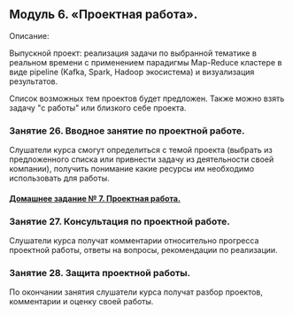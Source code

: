 ## Модуль 6. «Проектная работа».

Описание:

Выпускной проект: реализация задачи по выбранной тематике в реальном времени с применением парадигмы Map-Reduce кластере в виде pipeline (Kafka, Spark, Hadoop экосистема) и визуализация результатов.

Список возможных тем проектов будет предложен. Также можно взять задачу "с работы" или близкого себе проекта.


### Занятие 26. Вводное занятие по проектной работе.

Слушатели курса смогут определиться с темой проекта (выбрать из предложенного списка или привнести задачу из деятельности своей компании), получить понимание какие ресурсы им необходимо использовать для работы.


#### [Домашнeе заданиe № 7. Проектная работа.](./hw-7-project/)


### Занятие 27. Консультация по проектной работе.

Слушатели курса получат комментарии относительно прогресса проектной работы, ответы на вопросы, рекомендации по реализации.


### Занятие 28. Защита проектной работы.

По окончании занятия слушатели курса получат разбор проектов, комментарии и оценку своей работы.
